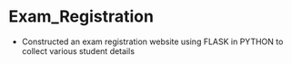 # Exam_Registration
- Constructed an exam registration website using FLASK in PYTHON to collect various student details
